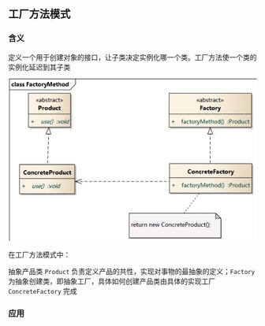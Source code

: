 ## 工厂方法模式

### 含义

定义一个用于创建对象的接口，让子类决定实例化哪一个类。工厂方法使一个类的实例化延迟到其子类

![](./ClassDiagram/工厂方法模式类图.png)

在工厂方法模式中：

抽象产品类 `Product` 负责定义产品的共性，实现对事物的最抽象的定义；`Factory`  为抽象创建类，即抽象工厂，具体如何创建产品类由具体的实现工厂 `ConcreteFactory` 完成

### 应用

